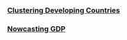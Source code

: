 
### [Clustering Developing Countries](https://github.com/ojarhu/ojarhu.github.io/blob/1c7d1fb03e3c9ae5d15be3e0cd0386223a5bfd91/Developing_countries_clustering.ipynb)
### [Nowcasting GDP](https://github.com/ojarhu/ojarhu.github.io/blob/master/Nowcast.ipynb)
